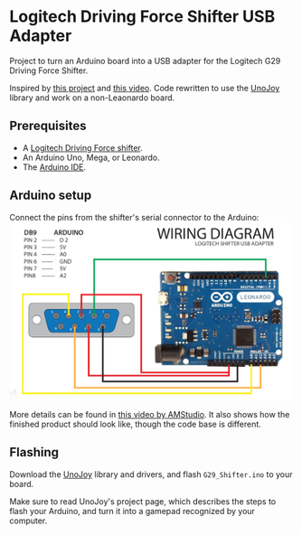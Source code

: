 # Logitech Driving Force Shifter USB Adapter

Project to turn an Arduino board into a USB adapter for the Logitech G29 Driving Force Shifter.

Inspired by [this project](https://github.com/armandoiglesias/g29Shifter) and [this video](https://www.youtube.com/watch?v=dLpWEu8kCec). Code rewritten to use the [UnoJoy](https://github.com/AlanChatham/UnoJoy) library and work on a non-Leaonardo board.

## Prerequisites

* A [Logitech Driving Force shifter](https://www.logitechg.com/en-us/products/driving/driving-force-shifter.941-000119.html).
* An Arduino Uno, Mega, or Leonardo.
* The [Arduino IDE](https://www.arduino.cc/en/Main/Software).

## Arduino setup

Connect the pins from the shifter's serial connector to the Arduino:
![](images/wiring_diagram.png)

More details can be found in [this video by AMStudio](https://www.youtube.com/watch?v=dLpWEu8kCec). It also shows how the finished product should look like, though the code base is different.

## Flashing

Download the [UnoJoy](https://github.com/AlanChatham/UnoJoy) library and drivers, and flash `G29_Shifter.ino` to your board.

Make sure to read UnoJoy's project page, which describes the steps to flash your Arduino, and turn it into a gamepad recognized by your computer.
